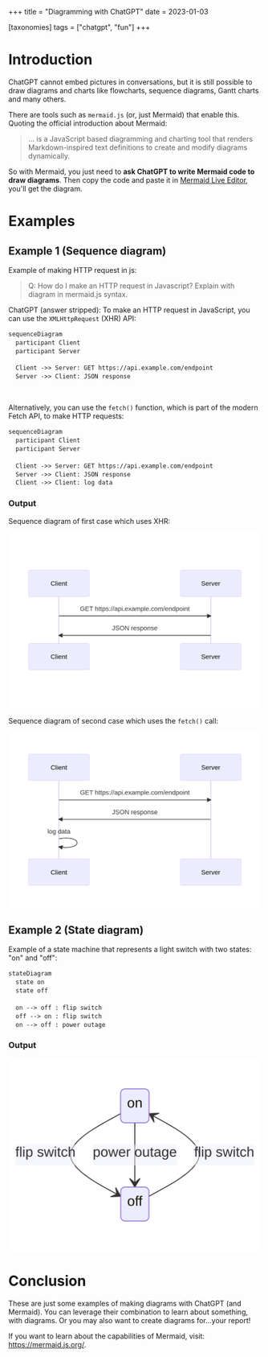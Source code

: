 +++
title = "Diagramming with ChatGPT"
date = 2023-01-03

[taxonomies]
tags = ["chatgpt", "fun"]
+++

# Introduction
ChatGPT cannot embed pictures in conversations, but it is still possible to draw diagrams and charts like flowcharts, sequence diagrams, Gantt charts and many others.

There are tools such as `mermaid.js` (or, just Mermaid) that enable this. Quoting the official introduction about Mermaid:
> ... is a JavaScript based diagramming and charting tool that renders Markdown-inspired text definitions to create and modify diagrams dynamically.

So with Mermaid, you just need to __ask ChatGPT to write Mermaid code to draw diagrams__. Then copy the code and paste it in [Mermaid Live Editor](https://mermaid.live/), you'll get the diagram.

# Examples
## Example 1 (Sequence diagram)
Example of making HTTP request in js:
> Q: How do I make an HTTP request in Javascript? Explain with diagram in mermaid.js syntax.

ChatGPT (answer stripped):
To make an HTTP request in JavaScript, you can use the `XMLHttpRequest` (XHR) API:

```md
sequenceDiagram
  participant Client
  participant Server

  Client ->> Server: GET https://api.example.com/endpoint
  Server ->> Client: JSON response
```

<br>

Alternatively, you can use the `fetch()` function, which is part of the modern Fetch API, to make HTTP requests:

```md
sequenceDiagram
  participant Client
  participant Server

  Client ->> Server: GET https://api.example.com/endpoint
  Server ->> Client: JSON response
  Client ->> Client: log data
```


### Output
Sequence diagram of first case which uses XHR:

<img src="458a68e807ca852e0b00a232f7366d87.png" width="512" />



Sequence diagram of second case which uses the `fetch()` call:

<img src="e6834e3c5a41a1144afe77284b85f497.png" width="512" />



## Example 2 (State diagram)
Example of a state machine that represents a light switch with two states: "on" and "off":

```md
stateDiagram
  state on
  state off

  on --> off : flip switch
  off --> on : flip switch
  on --> off : power outage
```
### Output
<img src="85c260adeab3ae45a717f53125ac9cb3.png" width="512" />

# Conclusion
These are just some examples of making diagrams with ChatGPT (and Mermaid). You can leverage their combination to learn about something, with diagrams. Or you may also want to create diagrams for...your report!

If you want to learn about the capabilities of Mermaid, visit: https://mermaid.js.org/.
